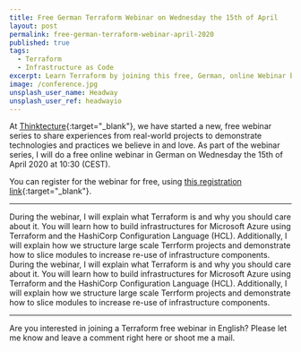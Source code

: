 ```yaml
---
title: Free German Terraform Webinar on Wednesday the 15th of April
layout: post
permalink: free-german-terraform-webinar-april-2020
published: true
tags: 
  - Terraform
  - Infrastructure as Code
excerpt: Learn Terraform by joining this free, German, online Webinar by Thorsten Hans and get started with Infrastructure as Code in the context of Microsoft Azure. 
image: /conference.jpg
unsplash_user_name: Headway
unsplash_user_ref: headwayio
---
```


At [Thinktecture](https://thinktecture.com){:target="_blank"}, we have started a new, free webinar series to share experiences from real-world projects to demonstrate technologies and practices we believe in and love. As part of the webinar series, I will do a free online webinar in German on Wednesday the 15th of April 2020 at 10:30 (CEST).

You can register for the webinar for free, using [this registration link](https://www.bigmarker.com/conferences/c5ffcf9541b0/?utm_source=thorstensblog&utm_medium=campaign&utm_campaign=Webinar%20-%20Infrastructure%20as%20code){:target="_blank"}.

---

During the webinar, I will explain what Terraform is and why you should care about it. You will learn how to build infrastructures for Microsoft Azure using Terraform and the HashiCorp Configuration Language (HCL). Additionally, I will explain how we structure large scale Terrform projects and demonstrate how to slice modules to increase re-use of infrastructure components.
During the webinar, I will explain what Terraform is and why you should care about it. You will learn how to build infrastructures for Microsoft Azure using Terraform and the HashiCorp Configuration Language (HCL). Additionally, I will explain how we structure large scale Terrform projects and demonstrate how to slice modules to increase re-use of infrastructure components.

---

Are you interested in joining a Terraform free webinar in English? Please let me know and leave a comment right here or shoot me a mail. 